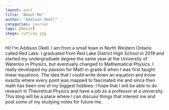 ```yaml
---
layout: post
title: "About Me"
author: "Addison Okell"
categories: journal
tags: [About]
image: cutting.jpg
---
```


Hi! I'm Addison Okell. I am from a small town in North Western Ontario called Red Lake. I graduated from Red Lake District High School in 2019 and started my undergraduate degree the same year at the Universtiy of Waterloo in Physics, but eventually changed to Mathematical Physics. I really developed my passion for Math in grade 8 when I was first taught linear equations. The idea that I could write down an equation and know exactly where every point was mapped to fascinated me and since then math has been one of my biggest hobbies. I hope that I will be able to do reseach in Theoretical Physics and have a job as a professor at a university. This blog will be a place where I can discuss things that interest me and post some of my studying notes for future me.
